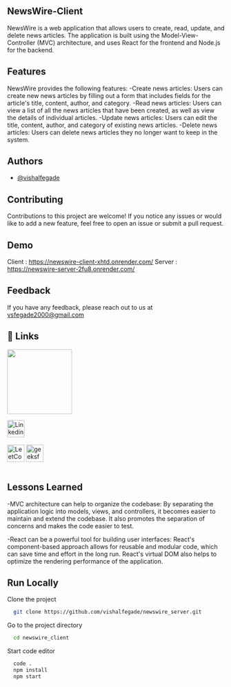 ## NewsWire-Client
NewsWire is a web application that allows users to create, read, update, and delete news articles. The application is built using the Model-View-Controller (MVC) architecture, and uses React for the frontend and Node.js for the backend.

## Features

NewsWire provides the following features:
-Create news articles: Users can create new news articles by filling out a form that includes fields for the article's title, content, author, and category.
-Read news articles: Users can view a list of all the news articles that have been created, as well as view the details of individual articles.
-Update news articles: Users can edit the title, content, author, and category of existing news articles.
-Delete news articles: Users can delete news articles they no longer want to keep in the system.


## Authors

- [@vishalfegade](https://github.com/vishalfegade)


## Contributing

Contributions to this project are welcome! If you notice any issues or would like to add a new feature, feel free to open an issue or submit a pull request.


## Demo

Client : https://newswire-client-xhtd.onrender.com/
Server : https://newswire-server-2fu8.onrender.com/


## Feedback

If you have any feedback, please reach out to us at vsfegade2000@gmail.com


## 🔗 Links

[<img src="https://www.seekpng.com/png/detail/111-1112824_picture-my-portfolio-logo-png.png" width="150">](https://codewithpankaj.vercel.app)


<a href="https://www.linkedin.com/in/vishal-fegade/" target="blank"><img align="center" src="https://img.shields.io/badge/linkedin-%230077B5.svg?style=for-the-badge&logo=linkedin&logoColor=white" alt="Linkedin" height="40"/></a><br><br>
<a href="https://leetcode.com/vsfegade/" target="blank"><img align="center" src="https://img.shields.io/badge/LeetCode-000000?style=for-the-badge&logo=LeetCode&logoColor=#d16c06" alt="LeetCode" height="40"/></a>
<a href="https://auth.geeksforgeeks.org/user/vsfegade/practice" target="blank"><img align="center" src="https://img.shields.io/badge/GeeksforGeeks-gray?style=for-the-badge&logo=geeksforgeeks&logoColor=35914c" alt="geeksforgeeks" height="40"/></a><br><br>

## Lessons Learned


-MVC architecture can help to organize the codebase: By separating the application logic into models, views, and controllers, it becomes easier to maintain and extend the codebase. It also promotes the separation of concerns and makes the code easier to test.

-React can be a powerful tool for building user interfaces: React's component-based approach allows for reusable and modular code, which can save time and effort in the long run. React's virtual DOM also helps to optimize the rendering performance of the application.
## Run Locally

Clone the project

```bash
  git clone https://github.com/vishalfegade/newswire_server.git
```

Go to the project directory

```bash
  cd newswire_client
```

Start code editor

```bash
  code .
  npm install
  npm start
```